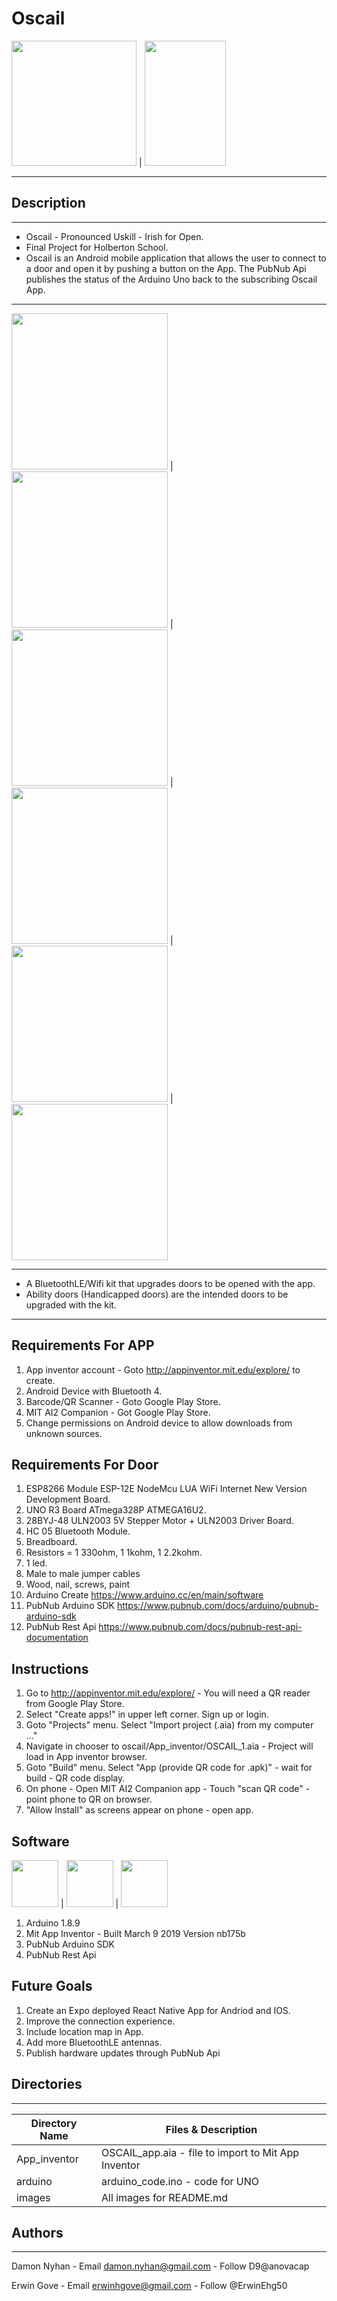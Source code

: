 # Oscail
<img src="https://github.com/anovacap/oscail/blob/master/Oscal.png" width="200" height="200"> | <img src="https://github.com/anovacap/oscail/blob/master/Screen%20Shot%202019-03-19%20at%208.17.20%20PM.png" width=130 height=200>

---
## Description
---
* Oscail - Pronounced Uskill - Irish for Open.
* Final Project for Holberton School.
* Oscail is an Android mobile application that allows the user to connect to a door and open it by  pushing a button on the App. The PubNub Api publishes the status of the Arduino Uno back to the subscribing Oscail App.
---
<img src="https://github.com/anovacap/oscail/blob/master/IMG_20190319_171913.jpg"  width="250" height="250"> | <img src="https://github.com/anovacap/oscail/blob/master/IMG_20190319_171942.jpg"  width="250" height="250"> | <img src="https://github.com/anovacap/oscail/blob/master/IMG_20190319_171951.jpg"  width="250" height="250"> | <img src="https://github.com/anovacap/oscail/blob/master/IMG_20190319_171954.jpg"  width="250" height="250"> | <img src="https://github.com/anovacap/oscail/blob/master/IMG_20190316_122857.jpg" width="250" height="250"> | <img src="https://github.com/anovacap/oscail/blob/master/IMG_20190319_193205.jpg" width="250" height="250">

---
* A BluetoothLE/Wifi kit that upgrades doors to be opened with the app.
* Ability doors (Handicapped doors) are the intended doors to be upgraded with the kit.
--- 
## Requirements For APP
1.  App inventor account - Goto http://appinventor.mit.edu/explore/ to create.
2.  Android Device with Bluetooth 4.
3.  Barcode/QR Scanner - Goto Google Play Store.
4.  MIT AI2 Companion - Got Google Play Store.
5.  Change permissions on Android device to allow downloads from unknown sources.
## Requirements For Door
1.  ESP8266 Module ESP-12E NodeMcu LUA WiFi Internet New Version Development Board.
2.  UNO R3 Board ATmega328P ATMEGA16U2.
3.  28BYJ-48 ULN2003 5V Stepper Motor + ULN2003 Driver Board.
4.  HC 05 Bluetooth Module.
5.  Breadboard.
6.  Resistors = 1 330ohm, 1 1kohm, 1 2.2kohm.
7.  1 led.
8.  Male to male jumper cables
9.  Wood, nail, screws, paint
10. Arduino Create https://www.arduino.cc/en/main/software
11. PubNub Arduino SDK https://www.pubnub.com/docs/arduino/pubnub-arduino-sdk
12. PubNub Rest Api https://www.pubnub.com/docs/pubnub-rest-api-documentation
## Instructions
1.  Go to  http://appinventor.mit.edu/explore/ - You will need a QR reader from Google Play Store.
2.  Select "Create apps!" in upper left corner. Sign up or login.
3.  Goto "Projects" menu. Select "Import project (.aia) from my computer ..."
4.  Navigate in chooser to oscail/App_inventor/OSCAIL_1.aia - Project will load in App inventor browser.
5.  Goto "Build" menu. Select "App (provide QR code for .apk)" - wait for build - QR code display.
6.  On phone - Open MIT AI2 Companion app - Touch "scan QR code" - point phone to QR on browser.
7.  "Allow Install" as screens appear on phone - open app.
## Software
<img src="https://github.com/anovacap/oscail/blob/master/Arduino.png" width="75" height="75"> | <img src="https://github.com/anovacap/oscail/blob/master/Mit_App.png" width="75" height="75"> | <img src="https://github.com/anovacap/oscail/blob/master/pubnub-share.png" width="75" height="75">
1.  Arduino 1.8.9
2.  Mit App Inventor - Built March 9 2019 Version nb175b
3.  PubNub Arduino SDK
4.  PubNub Rest Api
## Future Goals
1. Create an Expo deployed React Native App for Andriod and IOS.
2. Improve the connection experience.
3. Include location map in App.
4. Add more BluetoothLE antennas.
5. Publish hardware updates through PubNub Api
## Directories
---
Directory Name | Files & Description
---|---
App_inventor | OSCAIL_app.aia - file to import to Mit App Inventor | Oscail.png - app icon
arduino | arduino_code.ino - code for UNO | wifi_code.ino - code for ESP8266
images | All images for README.md
## Authors
---
Damon Nyhan - Email damon.nyhan@gmail.com - Follow  D9@anovacap

Erwin Gove - Email erwinhgove@gmail.com - Follow  @ErwinEhg50
